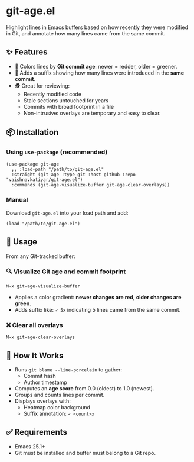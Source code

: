 # git-age.el

Highlight lines in Emacs buffers based on how recently they were modified in Git, and annotate how many lines came from the same commit.

## ✨ Features

* 🎨 Colors lines by **Git commit age**: newer = redder, older = greener.
* 🔢 Adds a suffix showing how many lines were introduced in the **same commit**.
* 🕵️ Great for reviewing:
  * Recently modified code
  * Stale sections untouched for years
  * Commits with broad footprint in a file
  * Non-intrusive: overlays are temporary and easy to clear.

## 📦 Installation

### Using `use-package` (recommended)

```elisp
(use-package git-age
  ;; :load-path "/path/to/git-age.el"
  :straight (git-age :type git :host github :repo "vaishnavkatiyar/git-age.el")
  :commands (git-age-visualize-buffer git-age-clear-overlays))
```

### Manual

Download `git-age.el` into your load path and add:

```elisp
(load "/path/to/git-age.el")
```

## 🧠 Usage

From any Git-tracked buffer:

### 🔍 Visualize Git age and commit footprint

```elisp
M-x git-age-visualize-buffer
```

* Applies a color gradient: **newer changes are red**, **older changes are green**.
* Adds suffix like: `➶ 5x` indicating 5 lines came from the same commit.

### ❌ Clear all overlays

```elisp
M-x git-age-clear-overlays
```

## 📁 How It Works

* Runs `git blame --line-porcelain` to gather:
  * Commit hash
  * Author timestamp
* Computes an **age score** from 0.0 (oldest) to 1.0 (newest).
* Groups and counts lines per commit.
* Displays overlays with:
  * Heatmap color background
  * Suffix annotation: `➶ <count>x`

## ✅ Requirements

* Emacs 25.1+
* Git must be installed and buffer must belong to a Git repo.
